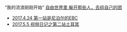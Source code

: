 
“我的流浪刚刚开始” [自由世界里 躲开那些人，去组自己的团](https://github.com/7900ms/000nottheater_deserted_systemlibrary/blob/master/supplementary/term-心理-自由世界.md)

- [2017.4.24 第一站是尼泊尔的EBC](http://weibo.com/1743519310/F02Xli94A)
- [2017.5.5 视频日记之第二站土耳其](http://weibo.com/1743519310/F1ImwxR6F)


